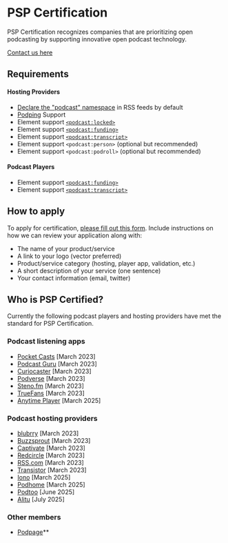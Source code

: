 # PSP Certification
PSP Certification recognizes companies that are prioritizing open podcasting by supporting innovative open podcast technology.

[Contact us here](https://podstandards.org/contact/)

## Requirements
#### Hosting Providers
* [Declare the "podcast" namespace](https://github.com/Podcast-Standards-Project/PSP-1-Podcast-RSS-Specification#required-rss-namespace-declarations) in RSS feeds by default
* [Podping](https://github.com/Podcastindex-org/podping.cloud) Support
* Element support [`<podcast:locked>`](https://github.com/Podcast-Standards-Project/PSP-1-Podcast-RSS-Specification#channel-podcast-locked)
* Element support [`<podcast:funding>`](https://github.com/Podcast-Standards-Project/PSP-1-Podcast-RSS-Specification#podcastfunding)
* Element support [`<podcast:transcript>`](https://github.com/Podcast-Standards-Project/PSP-1-Podcast-RSS-Specification#item-podcast-transcript)
* Element support `<podcast:person>` (optional but recommended)
* Element support `<podcast:podroll>` (optional but recommended)

#### Podcast Players
* Element support [`<podcast:funding>`](https://github.com/Podcast-Standards-Project/PSP-1-Podcast-RSS-Specification#podcastfunding)
* Element support [`<podcast:transcript>`](https://github.com/Podcast-Standards-Project/PSP-1-Podcast-RSS-Specification#item-podcast-transcript)

## How to apply
To apply for certification, [please fill out this form](https://forms.reform.app/pF4xrZ/psp/dkbkq1). Include instructions on how we can review your application along with:
* The name of your product/service
* A link to your logo (vector preferred)
* Product/service category (hosting, player app, validation, etc.)
* A short description of your service (one sentence)
* Your contact information (email, twitter)

## Who is PSP Certified?

Currently the following podcast players and hosting providers have met the standard for PSP Certification.

### Podcast listening apps

* [Pocket Casts](https://pocketcasts.com/) [March 2023]
* [Podcast Guru](https://podcastguru.io/) [March 2023]
* [Curiocaster](https://curiocaster.com/) [March 2023]
* [Podverse](https://podverse.fm/) [March 2023]
* [Steno.fm](https://www.steno.fm/) [March 2023]
* [TrueFans](https://truefans.fm/) [March 2023]
* [Anytime Player](https://anytimeplayer.app/) [March 2025]


### Podcast hosting providers

* [blubrry](https://blubrry.com/) [March 2023]
* [Buzzsprout](https://www.buzzsprout.com/) [March 2023]
* [Captivate](https://www.captivate.fm/) [March 2023]
* [Redcircle](https://redcircle.com/) [March 2023]
* [RSS.com](https://rss.com/) [March 2023]
* [Transistor](https://transistor.fm/) [March 2023]
* [Iono](https://iono.fm/) [March 2025]
* [Podhome](https://www.podhome.fm/) [March 2025]
* [Podtoo](https://podtoo.com/) [June 2025]
* [Alitu](https://alitu.com/) [July 2025]

### Other members

* [Podpage](https://www.podpage.com/)**
